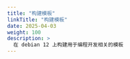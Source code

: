 ```yaml
---
title: "构建模板"
linkTitle: "构建模板"
date: 2025-04-03
weight: 100
description: >
  在 debian 12 上构建用于编程开发相关的模板
---
```

